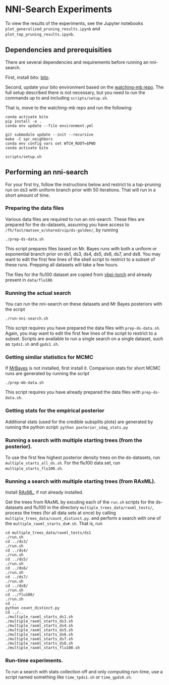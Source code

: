 # NNI-Search Experiments

To view the results of the experiments, see the Jupyter notebooks 
`plot_generalized_pruning_results.ipynb`  and `plot_top_pruning_results.ipynb`.

## Dependencies and prerequisities

There are several dependencies and requirements before running an nni-search.

First, install bito: [bito](https://github.com/phylovi/bito/tree/main). 

Second, update your bito environment based on the [watching-mb repo](https://github.com/matsengrp/watching-mb).
The full setup described there is not necessary, but you need to run the commands up to and including
`scripts/setup.sh`.

That is, move to the watching-mb repo and run the following:
```
conda activate bito
pip install -e .
conda env update --file environment.yml

git submodule update --init --recursive
make -C spr_neighbors
conda env config vars set WTCH_ROOT=$PWD
conda activate bito

scripts/setup.sh
```


## Performing an nni-search

For your first try, follow the instructions below and restrict to a top-pruning run on ds3
with uniform branch prior with 50 iterations. That will run in a short amount of time.


### Preparing the data files
Various data files are required to run an nni-search. These files are prepared for the ds-datasets,
assuming you have access to `/fh/fast/matsen_e/shared/vip/ds-golden/`, by running
```
./prep-ds-data.sh
```
This script prepares files based on Mr. Bayes runs with both a uniform or exponential branch prior
on ds1, ds3, ds4, ds5, ds6, ds7, and ds8. You may want to edit the first few lines of the shell script
to restrict to a subset of these runs. Prepping all datasets will take a few hours.

The files for the flu100 dataset are copied from 
[vbpi-torch](https://github.com/zcrabbit/vbpi-torch/blob/main/unrooted/data) and already 
present in `data/flu100`.


### Running the actual search
You can run the nni-search on these datasets and Mr Bayes posteriors with the script
```
./run-nni-search.sh
```
This script requires you have prepared the data files with `prep-ds-data.sh`.
Again, you may want to edit the first few lines of the script to restrict to a subset.
Scripts are available to run a single search on a single dataset, such as `tpds1.sh` and `gpds1.sh`.


### Getting similar statistics for MCMC
If [MrBayes](https://nbisweden.github.io/MrBayes/download.html) is not installed, first install it.
Comparison stats for short MCMC runs are generated by running the script
```
./prep-mb-data.sh
```
This script requires you have already prepared the data files with `prep-ds-data.sh`.

### Getting stats for the empirical posterior
Additional stats (used for the credible subsplits plots) are generated by running the 
python script: `python posterior_sdag_stats.py`


### Running a search with multiple starting trees (from the posterior).
To use the first few highest posterior density trees on the ds-datasets, run `multiple_starts_all_ds.sh`.
For the flu100 data set, run `multiple_starts_flu100.sh`.


### Running a search with multiple starting trees (from RAxML).

Install [RAxML](https://github.com/amkozlov/raxml-ng#installation-instructions), if not 
already installed.

Get the trees from RAxML by excuting each of the `run.sh` scripts for the ds-datasets 
and flu100 in the directory `multiple_trees_data/raxml_tests/`, process the trees (for 
all data sets at once) by calling `multiple_trees_data/count_distinct.py`.
and perform a search with one of the `multiple_raxml_starts_ds#.sh`.
That is, run
```
cd multiple_trees_data/raxml_tests/ds1
./run.sh
cd ../ds3/
./run.sh
cd ../ds4/
./run.sh
cd ../ds5/
./run.sh
cd ../ds6/
./run.sh
cd ../ds7/
./run.sh
cd ../ds8/
./run.sh
cd ../flu100/
./run.sh
cd ..
python count_distinct.py
cd ../..
./multiple_raxml_starts_ds1.sh
./multiple_raxml_starts_ds3.sh
./multiple_raxml_starts_ds4.sh
./multiple_raxml_starts_ds5.sh
./multiple_raxml_starts_ds6.sh
./multiple_raxml_starts_ds7.sh
./multiple_raxml_starts_ds8.sh
./multiple_raxml_starts_flu100.sh
```

### Run-time experiments.
To run a search with stats collection off and only computing run-time, use 
a script named something like `time_tpds1.sh` or `time_gpds8.sh`.







